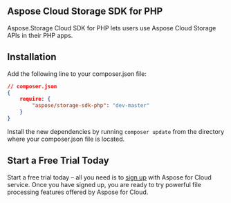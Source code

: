 ## Aspose Cloud Storage SDK for PHP
Aspose.Storage Cloud SDK for PHP lets users use Aspose Cloud Storage APIs in their PHP apps.

Installation
----------------------------------

Add the following line to your composer.json file:

```json
// composer.json
{
    require: {
        "aspose/storage-sdk-php": "dev-master"
    }
}
```

Install the new dependencies by running `composer update` from the directory where your composer.json file is located.

Start a Free Trial Today
------------------------

Start a free trial today – all you need is to [sign up](https://cloud.aspose.com/SignUp) with Aspose for Cloud service. Once you have signed up, you are ready to try powerful file processing features offered by Aspose for Cloud.



